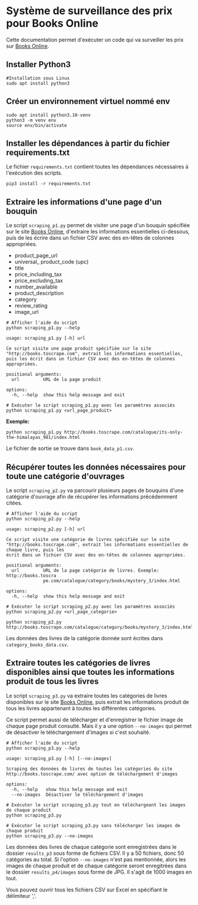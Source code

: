 # Système de surveillance des prix pour Books Online

Cette documentation permet d'exécuter un code qui va surveiller les prix sur [Books Online](http://books.toscrape.com/).

## Installer Python3

```code
#Installation sous Linux
sudo apt install python3
```

## Créer un environnement virtuel nommé env

```code
sudo apt install python3.10-venv
python3 -m venv env
source env/bin/activate
```

## Installer les dépendances à partir du fichier requirements.txt

Le fichier `requirements.txt` contient toutes les dépendances nécessaires à l'exécution des scripts.

```code
pip3 install -r requirements.txt
```

## Extraire les informations d'une page d'un bouquin

Le script `scraping_p1.py` permet de visiter une page d'un bouquin spécifiée sur le site [Books Online](http://books.toscrape.com/), d'extraire les informations essentielles ci-dessous, puis de les écrire dans un fichier CSV avec des en-têtes de colonnes appropriées.

- product_page_url
- universal_ product_code (upc)
- title
- price_including_tax
- price_excluding_tax
- number_available
- product_description
- category
- review_rating
- image_url

```code
# Afficher l'aide du script
python scraping_p1.py --help
```

```text
usage: scraping_p1.py [-h] url

Ce script visite une page produit spécifiée sur le site "http://books.toscrape.com", extrait les informations essentielles, puis les écrit dans un fichier CSV avec des en-têtes de colonnes appropriées.

positional arguments:
  url         URL de la page produit

options:
  -h, --help  show this help message and exit
```

```code
# Exécuter le script scraping_p1.py avec les paramètres associés
python scraping_p1.py <url_page_produit>
```

**Exemple:**

```code
python scraping_p1.py http://books.toscrape.com/catalogue/its-only-the-himalayas_981/index.html
```

Le fichier de sortie se trouve dans `book_data_p1.csv`.

## Récupérer toutes les données nécessaires pour toute une catégorie d'ouvrages

Le script `scraping_p2.py` va parcourir plusieurs pages de bouquins d'une catégorie d'ouvrage afin de récupérer les informations précédemment citées.

```code
# Afficher l'aide du script
python scraping_p2.py --help
```

```text
usage: scraping_p2.py [-h] url

Ce script visite une catégorie de livres spécifiée sur le site
"http://books.toscrape.com", extrait les informations essentielles de chaque livre, puis les
écrit dans un fichier CSV avec des en-têtes de colonnes appropriées.

positional arguments:
  url         URL de la page catégorie de livres. Exemple: http://books.toscra
              pe.com/catalogue/category/books/mystery_3/index.html

options:
  -h, --help  show this help message and exit
```

```code
# Exécuter le script scraping_p2.py avec les paramètres associés
python scraping_p2.py <url_page_categorie>
```

```code
python scraping_p2.py http://books.toscrape.com/catalogue/category/books/mystery_3/index.html
```

Les données des livres de la catégorie donnée sont écrites dans `category_books_data.csv`.

## Extraire toutes les catégories de livres disponibles ainsi que toutes les informations produit de tous les livres

Le script `scraping_p3.py` va extraire toutes les catégories de livres disponibles sur le site [Books Online](http://books.toscrape.com/), puis extrait les informations produit de tous les livres appartenant à toutes les différentes catégories.

Ce script permet aussi de télécharger et d'enregistrer le fichier image de chaque page produit consulté. Mais il y a une option `--no-images` qui permet de désactiver le téléchargement d'images si c'est souhaité.

```code
# Afficher l'aide du script
python scraping_p3.py --help
```

```text
usage: scraping_p3.py [-h] [--no-images]

Scraping des données de livres de toutes les catégories du site
http://books.toscrape.com/ avec option de téléchargement d'images

options:
  -h, --help   show this help message and exit
  --no-images  Désactiver le téléchargement d'images
```

```code
# Exécuter le script scraping_p3.py tout en téléchargeant les images de chaque produit
python scraping_p3.py

# Exécuter le script scraping_p3.py sans télécharger les images de chaque produit
python scraping_p3.py --no-images
```

Les données des livres de chaque catégorie sont enregistrées dans le dossier `results_p3` sous forme de fichiers CSV. Il y a 50 fichiers, donc 50 catégories au total.
Si l'option `--no-images` n'est pas mentionnée, alors les images de chaque produit et de chaque catégorie seront enregitrées dans le dossier `results_p4/images` sous forme de JPG. Il s'agit de 1000 images en tout.

Vous pouvez ouvrir tous les fichiers CSV sur Excel en spécifiant le délimiteur ','.
